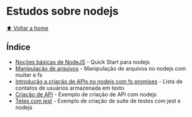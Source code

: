 # Estudos sobre nodejs

[:arrow_up: Voltar a home](https://github.com/Dirack/Estudos/tree/master#estudos)

## Índice

- [Noções básicas de NodeJS](https://github.com/Dirack/Estudos/tree/master/nodejs/mod1-nocoes__basicas__node#no%C3%A7%C3%B5es-b%C3%A1sicas-de-nodejs) - Quick Start para nodejs
- [Manipulação de arquivos](https://github.com/Dirack/Estudos/tree/master/nodejs/mod7_upload_arquivos#manipula%C3%A7%C3%A3o-de-arquivos-no-nodejs) - Manipulação de arquivos no nodejs com multer e fs
- [Introdução a criação de APIs no nodejs com fs promises](https://github.com/Dirack/Estudos/tree/master/nodejs/api_intro_lista_contatos#introdu%C3%A7%C3%A3o-a-cria%C3%A7%C3%A3o-de-apis-no-nodejs-com-fs-promises) - Lista de contatos de usuários armazenada em texto
- [Criação de API](https://github.com/Dirack/Estudos/tree/master/nodejs/criacao__API#cria%C3%A7%C3%A3o-de-api-em-nodejs) - Exemplo de criação de API com nodejs
- [Tetes com jest](https://github.com/Dirack/Estudos/tree/master/nodejs/jest_unit_tests#estudo-sobre-testes-com-jest-e-nodejs) -  Exemplo de criação de suíte de testes com jest e nodejs
